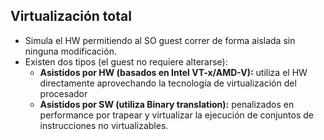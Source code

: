 ## Virtualización total

* Simula el HW permitiendo al SO guest correr de forma aislada sin ninguna modificación.
* Existen dos tipos (el guest no requiere alterarse):
	* **Asistidos por HW (basados en Intel VT-x/AMD-V):** utiliza el HW directamente aprovechando la tecnología de virtualización del procesador
	* **Asistidos por SW (utiliza Binary translation):** penalizados en performance por trapear y virtualizar la ejecución de conjuntos de instrucciones no virtualizables.


